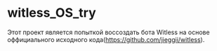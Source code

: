 # witless_OS_try
Этот проект является попыткой воссоздать бота Witless на основе оффициального исходного кода(https://github.com/jieggii/witless).
